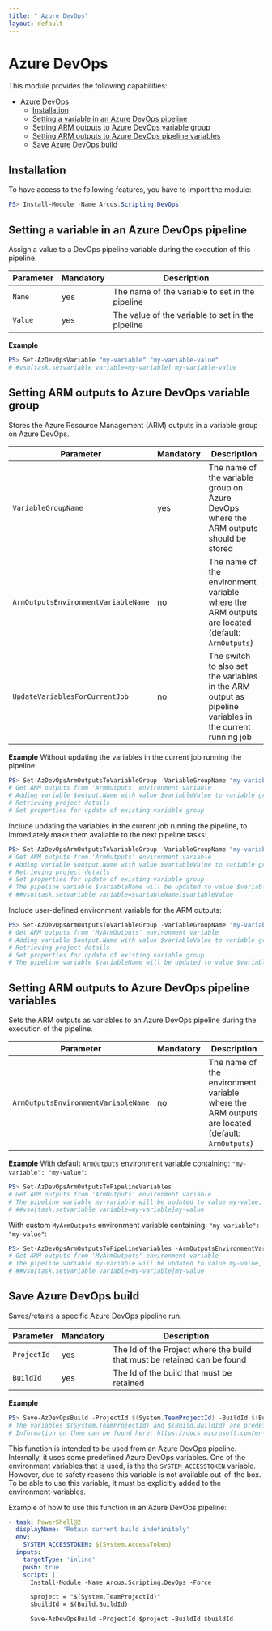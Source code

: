 ```yaml
---
title: " Azure DevOps"
layout: default
---
```


# Azure DevOps

This module provides the following capabilities:

- [Azure DevOps](#azure-devops)
  - [Installation](#installation)
  - [Setting a variable in an Azure DevOps pipeline](#setting-a-variable-in-an-azure-devops-pipeline)
  - [Setting ARM outputs to Azure DevOps variable group](#setting-arm-outputs-to-azure-devops-variable-group)
  - [Setting ARM outputs to Azure DevOps pipeline variables](#setting-arm-outputs-to-azure-devops-pipeline-variables)
  - [Save Azure DevOps build](#save-azure-devops-build)

## Installation

To have access to the following features, you have to import the module:

```powershell
PS> Install-Module -Name Arcus.Scripting.DevOps
```

## Setting a variable in an Azure DevOps pipeline

Assign a value to a DevOps pipeline variable during the execution of this pipeline.

| Parameter       | Mandatory | Description                                       |
| --------------- | --------- | ------------------------------------------------- |
| `Name`          | yes       | The name of the variable to set in the pipeline   |
| `Value`         | yes       | The value of the variable to set in the pipeline  |

**Example**

```powershell
PS> Set-AzDevOpsVariable "my-variable" "my-variable-value"
# #vso[task.setvariable variable=my-variable] my-variable-value
```

## Setting ARM outputs to Azure DevOps variable group

Stores the Azure Resource Management (ARM) outputs in a variable group on Azure DevOps.

| Parameter                           | Mandatory | Description                                                                                             |
| ----------------------------------- | --------- | ------------------------------------------------------------------------------------------------------- |
| `VariableGroupName`                 | yes       | The name of the variable group on Azure DevOps where the ARM outputs should be stored                   |
| `ArmOutputsEnvironmentVariableName` | no        | The name of the environment variable where the ARM outputs are located (default: `ArmOutputs`)          |
| `UpdateVariablesForCurrentJob`      | no        | The switch to also set the variables in the ARM output as pipeline variables in the current running job |

**Example**
Without updating the variables in the current job running the pipeline:

```powershell
PS> Set-AzDevOpsArmOutputsToVariableGroup -VariableGroupName "my-variable-group"
# Get ARM outputs from 'ArmOutputs' environment variable
# Adding variable $output.Name with value $variableValue to variable group my-variable-group
# Retrieving project details
# Set properties for update of existing variable group
```

Include updating the variables in the current job running the pipeline, to immediately make them available to the next pipeline tasks:

```powershell
PS> Set-AzDevOpsArmOutputsToVariableGroup -VariableGroupName "my-variable-group" -UpdateVariablesForCurrentJob
# Get ARM outputs from 'ArmOutputs' environment variable
# Adding variable $output.Name with value $variableValue to variable group my-variable-group
# Retrieving project details
# Set properties for update of existing variable group
# The pipeline variable $variableName will be updated to value $variableValue as well, so it can be used in subsequent tasks of the current job. 
# ##vso[task.setvariable variable=$variableName]$variableValue
```

Include user-defined environment variable for the ARM outputs:

```powershell
PS> Set-AzDevOpsArmOutputsToVariableGroup -VariableGroupName "my-variable-group" -ArmOutputsEnvironmentVariableName "MyArmOutputs"
# Get ARM outputs from 'MyArmOutputs' environment variable
# Adding variable $output.Name with value $variableValue to variable group my-variable-group
# Retrieving project details
# Set properties for update of existing variable group
# The pipeline variable $variableName will be updated to value $variableValue as well, so it can be used in subsequent tasks of the current job. 
```

## Setting ARM outputs to Azure DevOps pipeline variables

Sets the ARM outputs as variables to an Azure DevOps pipeline during the execution of the pipeline.

| Parameter                           | Mandatory | Description                                                                                    |
| ----------------------------------- | --------- | ---------------------------------------------------------------------------------------------- |
| `ArmOutputsEnvironmentVariableName` | no        | The name of the environment variable where the ARM outputs are located (default: `ArmOutputs`) |

**Example**
With default `ArmOutputs` environment variable containing: `"my-variable": "my-value"`:

```powershell
PS> Set-AzDevOpsArmOutputsToPipelineVariables
# Get ARM outputs from 'ArmOutputs' environment variable
# The pipeline variable my-variable will be updated to value my-value, so it can be used in subsequent tasks of the current job. 
# ##vso[task.setvariable variable=my-variable]my-value
```

With custom `MyArmOutputs` environment variable containing: `"my-variable": "my-value"`:

```powershell
PS> Set-AzDevOpsArmOutputsToPipelineVariables -ArmOutputsEnvironmentVariableName "MyArmOutputs"
# Get ARM outputs from 'MyArmOutputs' environment variable
# The pipeline variable my-variable will be updated to value my-value, so it can be used in subsequent tasks of the current job. 
# ##vso[task.setvariable variable=my-variable]my-value
```

## Save Azure DevOps build

Saves/retains a specific Azure DevOps pipeline run.

| Parameter       | Mandatory | Description                                                                |
| --------------- | --------- | ---------------------------------------------------------------------------|
| `ProjectId`     | yes       | The Id of the Project where the build that must be retained can be found   |
| `BuildId`       | yes       | The Id of the build that must be retained                                  |

**Example**

```powershell
PS> Save-AzDevOpsBuild -ProjectId $(System.TeamProjectId) -BuildId $(Build.BuildId)
# The variables $(System.TeamProjectId) and $(Build.BuildId) are predefined Azure DevOps variables
# Information on them can be found here: https://docs.microsoft.com/en-us/azure/devops/pipelines/build/variables?view=azure-devops&tabs=yaml
```

This function is intended to be used from an Azure DevOps pipeline.  Internally, it uses some predefined Azure DevOps variables.
One of the environment variables that is used, is the the `SYSTEM_ACCESSTOKEN` variable.  However, due to safety reasons this variable is not available out-of-the box.
To be able to use this variable, it must be explicitly added to the environment-variables.

Example of how to use this function in an Azure DevOps pipeline:

```yaml
- task: PowerShell@2
  displayName: 'Retain current build indefinitely'
  env:
    SYSTEM_ACCESSTOKEN: $(System.AccessToken)
  inputs:
    targetType: 'inline'
    pwsh: true
    script: |
      Install-Module -Name Arcus.Scripting.DevOps -Force

      $project = "$(System.TeamProjectId)"
      $buildId = $(Build.BuildId)

      Save-AzDevOpsBuild -ProjectId $project -BuildId $buildId
```

